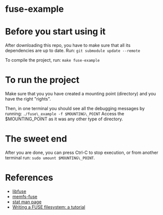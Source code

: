 # fuse-example

# Before you start using it
After downloading this repo, you have to make sure that
all its dependencies are up to date. Run:
`
git submodule update --remote
`

To compile the project, run:
`
make fuse-example
`

# To run the project
Make sure that you you have created a mounting point (directory)
and you have the right "rights".

Then, in one terminal you should see all the debugging messages
by running:
`
./fuse\_example -f $MOUNTING\_POINT
`
Access the $MOUNTING\_POINT as it was any other type of directory.

# The sweet end
After you are done, you can press Ctrl-C to stop execution, or
from another terminal run: `sudo umount $MOUNTING\_POINT`.

# References
* [libfuse](https://github.com/libfuse/libfuse)
* [memfs-fuse](https://github.com/tniessen/memfs-fuse)
* [stat man page](https://man7.org/linux/man-pages/man2/stat.2.html)
* [Writing a FUSE filesystem: a tutorial](https://www.cs.nmsu.edu/~pfeiffer/fuse-tutorial/)

